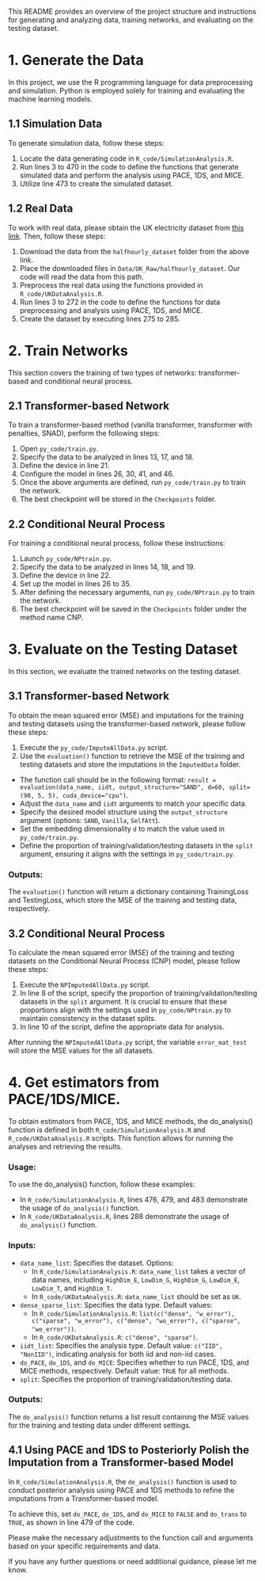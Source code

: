 This README provides an overview of the project structure and instructions for generating and analyzing data, training networks, and evaluating on the testing dataset.

# 1. Generate the Data
In this project, we use the R programming language for data preprocessing and simulation. Python is employed solely for training and evaluating the machine learning models.

## 1.1 Simulation Data
To generate simulation data, follow these steps:

1. Locate the data generating code in `R_code/SimulationAnalysis.R`.
2. Run lines 3 to 470 in the code to define the functions that generate simulated data and perform the analysis using PACE, 1DS, and MICE.
3. Utilize line 473 to create the simulated dataset.

## 1.2 Real Data
To work with real data, please obtain the UK electricity dataset from [this link](https://www.kaggle.com/datasets/jeanmidev/smart-meters-in-london). Then, follow these steps:

1. Download the data from the `halfhourly_dataset` folder from the above link.
2. Place the downloaded files in `Data/UK_Raw/halfhourly_dataset`. Our code will read the data from this path.
3. Preprocess the real data using the functions provided in `R_code/UKDataAnalysis.R`.
4. Run lines 3 to 272 in the code to define the functions for data preprocessing and analysis using PACE, 1DS, and MICE.
5. Create the dataset by executing lines 275 to 285.

# 2. Train Networks
This section covers the training of two types of networks: transformer-based and conditional neural process.

## 2.1 Transformer-based Network
To train a transformer-based method (vanilla transformer, transformer with penalties, SNAD), perform the following steps:

1. Open `py_code/train.py`.
2. Specify the data to be analyzed in lines 13, 17, and 18.
3. Define the device in line 21.
4. Configure the model in lines 26, 30, 41, and 46.
5. Once the above arguments are defined, run `py_code/train.py` to train the network.
6. The best checkpoint will be stored in the `Checkpoints` folder.

## 2.2 Conditional Neural Process
For training a conditional neural process, follow these instructions:

1. Launch `py_code/NPtrain.py`.
2. Specify the data to be analyzed in lines 14, 18, and 19.
3. Define the device in line 22.
4. Set up the model in lines 26 to 35.
5. After defining the necessary arguments, run `py_code/NPtrain.py` to train the network.
6. The best checkpoint will be saved in the `Checkpoints` folder under the method name CNP.

# 3. Evaluate on the Testing Dataset
In this section, we evaluate the trained networks on the testing dataset.

## 3.1 Transformer-based Network
To obtain the mean squared error (MSE) and imputations for the training and testing datasets using the transformer-based network, please follow these steps:

1. Execute the `py_code/ImputeAllData.py` script.
2. Use the `evaluation()` function to retrieve the MSE of the training and testing datasets and store the imputations in the `ImputedData` folder.
  * The function call should be in the following format: `result = evaluation(data_name, iidt, output_structure="SAND", d=60, split=(90, 5, 5), cuda_device="cpu")`.
  * Adjust the `data_name` and `iidt` arguments to match your specific data.
  * Specify the desired model structure using the `output_structure` argument (options: `SAND`, `Vanilla`, `SelfAtt`).
  * Set the embedding dimensionality `d` to match the value used in `py_code/train.py`.
  * Define the proportion of training/validation/testing datasets in the `split` argument, ensuring it aligns with the settings in `py_code/train.py`.

### Outputs:
The `evaluation()` function will return a dictionary containing TrainingLoss and TestingLoss, which store the MSE of the training and testing data, respectively.

## 3.2 Conditional Neural Process
To calculate the mean squared error (MSE) of the training and testing datasets on the Conditional Neural Process (CNP) model, please follow these steps:

1. Execute the `NPImputedAllData.py` script.
2. In line 8 of the script, specify the proportion of training/validation/testing datasets in the `split` argument. It is crucial to ensure that these proportions align with the settings used in `py_code/NPtrain.py` to maintain consistency in the dataset splits.
3. In line 10 of the script, define the appropriate data for analysis.

After running the `NPImputedAllData.py` script, the variable `error_mat_test` will store the MSE values for the all datasets.

# 4. Get estimators from PACE/1DS/MICE.
To obtain estimators from PACE, 1DS, and MICE methods, the do_analysis() function is defined in both `R_code/SimulationAnalysis.R` and `R_code/UKDataAnalysis.R` scripts. This function allows for running the analyses and retrieving the results.

### Usage:
To use the do_analysis() function, follow these examples:
* In `R_code/SimulationAnalysis.R`, lines 476, 479, and 483 demonstrate the usage of `do_analysis()` function.
* In `R_code/UKDataAnalysis.R`, lines 288 demonstrate the usage of `do_analysis()` function.

### Inputs:
* `data_name_list`: Specifies the dataset. Options:
  * In `R_code/SimulationAnalysis.R`: `data_name_list` takes a vector of data names, including `HighDim_E`, `LowDim_G`, `HighDim_G`, `LowDim_E`, `LowDim_T`, and `HighDim_T`.
  * In `R_code/UKDataAnalysis.R`: `data_name_list` should be set as `UK`.
* `dense_sparse_list`: Specifies the data type. Default values:
  * In `R_code/SimulationAnalysis.R`: `list(c("dense", "w_error"), c("sparse", "w_error"), c("dense", "wo_error"), c("sparse", "wo_error"))`.
  * In `R_code/UKDataAnalysis.R`: `c("dense", "sparse")`.
* `iidt_list`: Specifies the analysis type. Default value: `c("IID", "NonIID")`, indicating analysis for both iid and non-iid cases.
* `do_PACE`, `do_1DS`, and `do_MICE`: Specifies whether to run PACE, 1DS, and MICE methods, respectively. Default value: `TRUE` for all methods.
* `split`: Specifies the proportion of training/validation/testing data.

### Outputs:
The `do_analysis()` function returns a list result containing the MSE values for the training and testing data under different settings.

## 4.1 Using PACE and 1DS to Posteriorly Polish the Imputation from a Transformer-based Model
In `R_code/SimulationAnalysis.R`, the `do_analysis()` function is used to conduct posterior analysis using PACE and 1DS methods to refine the imputations from a Transformer-based model.

To achieve this, set `do_PACE`, `do_1DS`, and `do_MICE` to `FALSE` and `do_trans` to `TRUE`, as shown in line 479 of the code.

Please make the necessary adjustments to the function call and arguments based on your specific requirements and data.

If you have any further questions or need additional guidance, please let me know.

